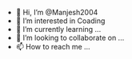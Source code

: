 - 👋 Hi, I’m @Manjesh2004
- 👀 I’m interested in Coading 
- 🌱 I’m currently learning ...
- 💞️ I’m looking to collaborate on ...
- 📫 How to reach me ...

<!---
Manjesh2004/Manjesh2004 is a ✨ special ✨ repository because its `README.md` (this file) appears on your GitHub profile.
You can click the Preview link to take a look at your changes.
--->
